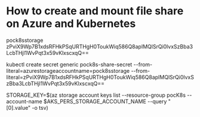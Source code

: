 # How to create and mount file share on Azure and Kubernetes

pock8sstorage
zPviX9Wp7B1xdsRFHkPSqURTHgH0ToukWiq586Q8apIMQlSrQi0lvxSzBba3LcbTHjl1WvPqt3x59vKlxscxqQ==

kubectl create secret generic pock8s-share-secret --from-literal=azurestorageaccountname=pock8sstorage --from-literal=zPviX9Wp7B1xdsRFHkPSqURTHgH0ToukWiq586Q8apIMQlSrQi0lvxSzBba3LcbTHjl1WvPqt3x59vKlxscxqQ==

STORAGE_KEY=$(az storage account keys list --resource-group pocK8s --account-name $AKS_PERS_STORAGE_ACCOUNT_NAME --query "[0].value" -o tsv)
